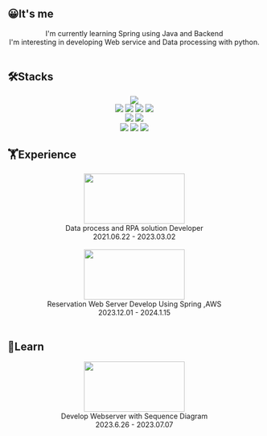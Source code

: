 ## 😀It's me 
<div align="center">I'm currently learning Spring using Java and Backend</div>
<div align="center">I'm interesting in developing Web service and Data processing with python.</div>
<br/>

## 🛠️Stacks
 <div align= "center" >
   <img src="https://img.shields.io/badge/Spring-6DB33F?style=flat-square&logo=SPRING&logoColor=white"/>
   <br/>
   <img src="https://img.shields.io/badge/REACT-61DAFB?style=flat-square&logo=REACT&logoColor=white"/>
   <img src="https://img.shields.io/badge/HTML5-E34F26?style=flat-square&logo=HTML5&logoColor=white"/>
   <img src="https://img.shields.io/badge/CSS3-1572B6?style=flat-square&logo=CSS3&logoColor=white"/>
   <img src="https://img.shields.io/badge/JavaScript-F7DF1E?style=flat-square&logo=javascript&logoColor=white"/>
   <br/>
   <img src="https://img.shields.io/badge/Node.js-339933?style=flat-square&logo=nodedotjs&logoColor=white"/>
   <img src="https://img.shields.io/badge/Express-000000?style=flat-square&logo=Express&logoColor=white"/>
   <br/>
    <img src="https://img.shields.io/badge/Python-3776AB?style=flat-square&logo=Python&logoColor=white"/> 
    <img src="https://img.shields.io/badge/Oracle-F80000?style=flat-square&logo=Oracle&logoColor=white"/>
    <img src="https://img.shields.io/badge/MySQL-4479A1?style=flat-square&logo=mysql&logoColor=white"/>   
 </div>

 ## 🏋️Experience
 <div align="center">
   <img src="https://github.com/uzjaee/uzjaee/assets/65279302/a4f45230-1cc9-4ebc-a656-b39f9915a91b" width="200" height="100"/>
   <br/>
      Data process and RPA solution Developer
      <br/>
      2021.06.22 - 2023.03.02
     <br/>
     <br/>
    <img src="https://github.com/uzjaee/uzjaee/assets/65279302/bd9acf07-96ff-45d4-b6c8-e8404d61917f" width="200" height="100"/>
   <br/>
     Reservation Web Server Develop 
     Using Spring ,AWS
      <br/>
      2023.12.01 - 2024.1.15
     <br/>
     <br/>

 </div>
 
 ## 📝Learn
<div align ="center">
  <img src="https://github.com/uzjaee/uzjaee/assets/65279302/c075fe3c-9fd2-46f3-bb60-d3b54965c633" width="200" height="100"/>
  <br/>
        Develop Webserver with Sequence Diagram
        <br/>
        2023.6.26 - 2023.07.07
</div>
  


   
    
 
